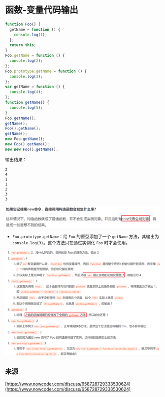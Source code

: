 # 函数-变量代码输出

```js
function Foo() {
  getName = function () {
    console.log(1);
  };
  return this;
}
Foo.getName = function () {
  console.log(2);
};
Foo.prototype.getName = function () {
  console.log(3);
};
var getName = function () {
  console.log(4);
};
function getName() {
  console.log(5);
}
Foo.getName();
getName();
Foo().getName();
getName();
new Foo.getName();
new Foo().getName();
new new Foo().getName();
```

输出结果：

```
2
4
1
1
2
3
3
```

![alt text](image-6.png)

- `Foo.prototype.getName`：给 `Foo` 的原型添加了一个 `getName` 方法，其输出为 `console.log(3)`。这个方法只在通过实例化 `Foo` 时才会使用。

![alt text](image-7.png)

## 来源

[https://www.nowcoder.com/discuss/658728729333530624](https://www.nowcoder.com/discuss/658728729333530624)
